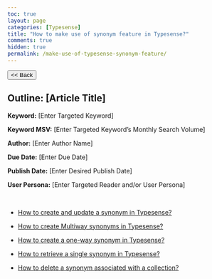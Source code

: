 ```yaml
---
toc: true
layout: page
categories: [Typesense]
title: "How to make use of synonym feature in Typesense?"
comments: true
hidden: true
permalink: /make-use-of-typesense-synonym-feature/
---
```


<button class="back-button" onclick="window.history.back()"><< Back</button>

## Outline: [Article Title]

**Keyword:** [Enter Targeted Keyword]

**Keyword MSV:** [Enter Targeted Keyword’s Monthly Search Volume]

**Author:** [Enter Author Name]

**Due Date:** [Enter Due Date]

**Publish Date:** [Enter Desired Publish Date]

**User Persona:** [Enter Targeted Reader and/or User Persona]

<br>

<ul>
<li><p><a href="https://aviyeldevrel.github.io/Aviyel-Blogs-Review/how-to-create-update-synonym-typesense/">How to create and update a synonym in Typesense?</a><p>
<li><p><a href="https://aviyeldevrel.github.io/Aviyel-Blogs-Review/how-to-create-multiway-synonym-typesense/">How to create Multiway synonyms in Typesense?</a><p>
<li><p><a href="https://aviyeldevrel.github.io/Aviyel-Blogs-Review/how-to-create-a-one-way-synonym-typesense/">How to create a one-way synonym in Typesense?</a><p>
<li><p><a href="https://aviyeldevrel.github.io/Aviyel-Blogs-Review/how-to-retrieve-a-single-synonym-typesense/">How to retrieve a single synonym in Typesense?</a><p>
<li><p><a href="https://aviyeldevrel.github.io/Aviyel-Blogs-Review/how-to-delete-synonym-associated-with-a-collection/">How to delete a synonym associated with a collection?</a><p>
